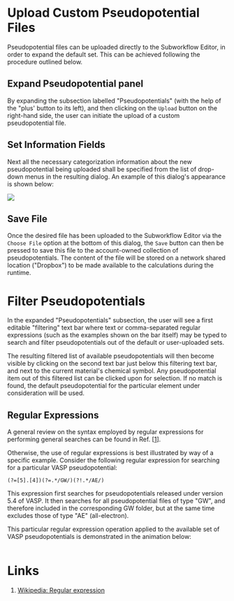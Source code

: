 # Upload Custom Pseudopotential Files

Pseudopotential files can be uploaded directly to the Subworkflow Editor, in order to expand the default set. This can be achieved following the procedure outlined below.

## Expand Pseudopotential panel

By expanding the subsection labelled "Pseudopotentials" (with the help of the "plus' button <i class="zmdi zmdi-plus zmdi-hc-border"></i> to its left), and then clicking on the `Upload` button  <i class="zmdi zmdi-upload zmdi-hc-border"></i> on the right-hand side, the user can initiate the upload of a custom pseudopotential file. 

## Set Information Fields

Next all the necessary categorization information about the new pseudopotential being uploaded shall be specified from the list of drop-down menus in the resulting dialog. An example of this dialog's appearance is shown below:

 <img src="/images/pp-upload.png"/>
 
## Save File
 
Once the desired file has been uploaded to the Subworkflow Editor via the `Choose File` option at the bottom of this dialog, the `Save` button can then be pressed to save this file to the account-owned collection of pseudopotentials. The content of the file will be stored on a network shared location ("Dropbox") to be made available to the calculations during the runtime.

# Filter Pseudopotentials

In the expanded "Pseudopotentials" subsection, the user will see a first editable "filtering" text bar where text or comma-separated regular expressions (such as the examples shown on the bar itself) may be typed to search and filter pseudopotentials out of the default or user-uploaded sets.

The resulting filtered list of available pseudopotentials will then become visible by clicking on the second text bar just below this filtering text bar, and next to the current material's chemical symbol. Any pseudopotential item out of this filtered list can be clicked upon for selection. If no match is found, the default pseudopotential for the particular element under consideration will be used.

## Regular Expressions

A general review on the syntax employed by regular expressions for performing general searches can be found in Ref. [[1](#links)].

Otherwise, the use of regular expressions is best illustrated by way of a specific example. Consider the following regular expression for searching for a particular VASP pseudopotential:

```regexp
(?=[5].[4])(?=.*/GW/)(?!.*/AE/)
```

This expression first searches for pseudopotentials released under version 5.4 of VASP. It then searches for all pseudopotential files of type "GW", and therefore included in the corresponding GW folder, but at the same time excludes those of type "AE" (all-electron). 

This particular regular expression operation applied to the available set of VASP pseudopotentials is demonstrated in the animation below:

<img data-gifffer="/images/regular-expression.gif" />
 
# Links

1. [Wikipedia: Regular expression](https://en.wikipedia.org/wiki/Regular_expression)

